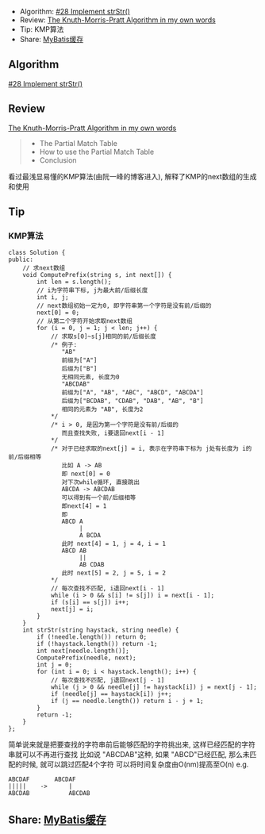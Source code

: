 - Algorithm: [#28 Implement strStr()](https://www.jianshu.com/p/211939b282b3)
- Review: [The Knuth-Morris-Pratt Algorithm in my own words](http://jakeboxer.com/blog/2009/12/13/the-knuth-morris-pratt-algorithm-in-my-own-words/)
- Tip: KMP算法
- Share: [MyBatis缓存](https://dwz.cn/uf45Xb3g)

## Algorithm
[#28 Implement strStr()](https://www.jianshu.com/p/211939b282b3)

## Review
[The Knuth-Morris-Pratt Algorithm in my own words](http://jakeboxer.com/blog/2009/12/13/the-knuth-morris-pratt-algorithm-in-my-own-words/)
> - The Partial Match Table
> - How to use the Partial Match Table
> - Conclusion

看过最浅显易懂的KMP算法(由阮一峰的博客进入), 解释了KMP的next数组的生成和使用

## Tip
### KMP算法
```
class Solution {
public:
    // 求next数组
    void ComputePrefix(string s, int next[]) {
        int len = s.length();
        // i为字符串下标, j为最大前/后缀长度
        int i, j;
        // next数组初始一定为0, 即字符串第一个字符是没有前/后缀的
        next[0] = 0;
        // 从第二个字符开始求取next数组
        for (i = 0, j = 1; j < len; j++) {
            // 求取s[0]~s[j]相同的前/后缀长度
            /* 例子:
               "AB"
               前缀为["A"]
               后缀为["B"]
               无相同元素, 长度为0
               "ABCDAB"
               前缀为["A", "AB", "ABC", "ABCD", "ABCDA"]
               后缀为["BCDAB", "CDAB", "DAB", "AB", "B"]
               相同的元素为 "AB", 长度为2
            */
            /* i > 0, 是因为第一个字符是没有前/后缀的
               而且查找失败, i要退回next[i - 1]
            */
            /* 对于已经求取的next[j] = i, 表示在字符串下标为 j处有长度为 i的前/后缀相等
               比如 A -> AB
               即 next[0] = 0
               对下次while循环, 直接跳出
               ABCDA -> ABCDAB
               可以得到有一个前/后缀相等
               即next[4] = 1
               即
               ABCD A
                    |
                    A BCDA
               此时 next[4] = 1, j = 4, i = 1
               ABCD AB
                    ||
                    AB CDAB
               此时 next[5] = 2, j = 5, i = 2
            */
            // 每次查找不匹配, i退回next[i - 1]
            while (i > 0 && s[i] != s[j]) i = next[i - 1];
            if (s[i] == s[j]) i++;
            next[j] = i;
        }
    }
    int strStr(string haystack, string needle) {
        if (!needle.length()) return 0;
        if (!haystack.length()) return -1;
        int next[needle.length()];
        ComputePrefix(needle, next);
        int j = 0;
        for (int i = 0; i < haystack.length(); i++) {
            // 每次查找不匹配, j退回next[j - 1]
            while (j > 0 && needle[j] != haystack[i]) j = next[j - 1];
            if (needle[j] == haystack[i]) j++;
            if (j == needle.length()) return i - j + 1;
        }
        return -1;
    }
};
```

简单说来就是把要查找的字符串前后能够匹配的字符挑出来, 这样已经匹配的字符串就可以不再进行查找
比如说 "ABCDAB"这种, 如果 "ABCD"已经匹配, 那么未匹配的时候, 就可以跳过匹配4个字符
可以将时间复杂度由O(nm)提高至O(n)
e.g.

    ABCDAF       ABCDAF
    |||||    ->      |
    ABCDAB           ABCDAB

## Share: [MyBatis缓存](https://dwz.cn/uf45Xb3g)
